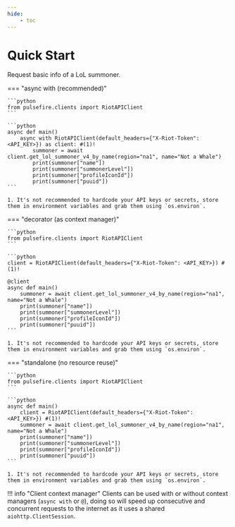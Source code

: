 ```yaml
---
hide:
    - toc
---
```


# Quick Start

Request basic info of a LoL summoner. 

=== "async with (recommended)"

    ```python
    from pulsefire.clients import RiotAPIClient
    ```

    ```python
    async def main()
        async with RiotAPIClient(default_headers={"X-Riot-Token": <API_KEY>}) as client: #(1)!
            summoner = await client.get_lol_summoner_v4_by_name(region="na1", name="Not a Whale")
            print(summoner["name"])
            print(summoner["summonerLevel"])
            print(summoner["profileIconId"])
            print(summoner["puuid"])
    ```

    1. It's not recommended to hardcode your API keys or secrets, store them in environment variables and grab them using `os.environ`.

=== "decorator (as context manager)"

    ```python
    from pulsefire.clients import RiotAPIClient
    ```

    ```python
    client = RiotAPIClient(default_headers={"X-Riot-Token": <API_KEY>}) #(1)!

    @client
    async def main()
        summoner = await client.get_lol_summoner_v4_by_name(region="na1", name="Not a Whale")
        print(summoner["name"])
        print(summoner["summonerLevel"])
        print(summoner["profileIconId"])
        print(summoner["puuid"])
    ```

    1. It's not recommended to hardcode your API keys or secrets, store them in environment variables and grab them using `os.environ`.

=== "standalone (no resource reuse)"

    ```python
    from pulsefire.clients import RiotAPIClient
    ```

    ```python
    async def main()
        client = RiotAPIClient(default_headers={"X-Riot-Token": <API_KEY>}) #(1)!
        summoner = await client.get_lol_summoner_v4_by_name(region="na1", name="Not a Whale")
        print(summoner["name"])
        print(summoner["summonerLevel"])
        print(summoner["profileIconId"])
        print(summoner["puuid"])
    ```

    1. It's not recommended to hardcode your API keys or secrets, store them in environment variables and grab them using `os.environ`.

!!! info "Client context manager"
    Clients can be used with or without context managers (`async with` or `@`), doing so will speed up consecutive and concurrent requests to the internet as it uses a shared `aiohttp.ClientSession`.